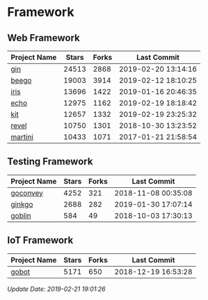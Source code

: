 # Framework

## Web Framework

| Project Name | Stars | Forks | Last Commit |
| ------------ | ----- | ----- | ----------- |
| [gin](https://github.com/gin-gonic/gin) | 24513 | 2868 | 2019-02-20 13:14:16 |
| [beego](https://github.com/astaxie/beego) | 19003 | 3914 | 2019-02-12 18:10:25 |
| [iris](https://github.com/kataras/iris) | 13696 | 1422 | 2019-01-16 20:46:35 |
| [echo](https://github.com/labstack/echo) | 12975 | 1162 | 2019-02-19 18:18:42 |
| [kit](https://github.com/go-kit/kit) | 12657 | 1332 | 2019-02-19 23:25:32 |
| [revel](https://github.com/revel/revel) | 10750 | 1301 | 2018-10-30 13:23:52 |
| [martini](https://github.com/go-martini/martini) | 10433 | 1071 | 2017-01-21 21:58:54 |

## Testing Framework

| Project Name | Stars | Forks | Last Commit |
| ------------ | ----- | ----- | ----------- |
| [goconvey](https://github.com/smartystreets/goconvey) | 4252 | 321 | 2018-11-08 00:35:08 |
| [ginkgo](https://github.com/onsi/ginkgo) | 2688 | 282 | 2019-01-30 17:07:14 |
| [goblin](https://github.com/franela/goblin) | 584 | 49 | 2018-10-03 17:30:13 |

## IoT Framework

| Project Name | Stars | Forks | Last Commit |
| ------------ | ----- | ----- | ----------- |
| [gobot](https://github.com/hybridgroup/gobot) | 5171 | 650 | 2018-12-19 16:53:28 |

*Update Date: 2019-02-21 19:01:26*